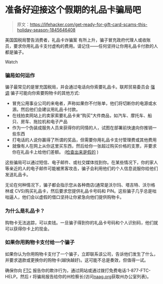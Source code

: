 # 准备好迎接这个假期的礼品卡骗局吧

> 原文：<https://lifehacker.com/get-ready-for-gift-card-scams-this-holiday-season-1845646408>

美国国税局警告消费者，礼品卡诈骗案 有所上升，骗子冒充政府代理人或收账员，要求你用礼品卡支付虚构的费用。请记住——任何坚持让你用礼品卡付款的人都是骗子。

Watch

### **骗局如何运作**

骗子最常见的是冒充国税局，并会通过电话向你索要礼品卡。联邦贸易委员会 [强调](https://www.consumer.ftc.gov/articles/paying-scammers-gift-cards) 骗子可能向你索要购物卡的其他方式:

*   冒充公用事业公司的来电者，声称如果你不付账单，他们将切断你的电源或水源。然后他们会建议用礼品卡付款。
*   在线拍卖网站上的卖家索要礼品卡来“购买”大件商品，如汽车、摩托车、船只、房车、拖拉机和电子产品
*   作为一个伪装成服务人员来获得你的同情的人，试图在部署前快速向你推销一些东西
*   打电话的人说你赢得了所谓的奖品，但需要你用礼品卡支付管理费或其他费用
*   就像有人在网上从你这里买东西，然后给你一张超过购买价格的支票，并要求你在礼品卡上给他们差额。 [(检查出来是假的](https://www.consumer.ftc.gov/articles/0159-fake-checks) )

这些骗局可以通过短信、电子邮件、或社交媒体找到你。在某些情况下，你的家人等亲近的人的电子邮件可能被黑客攻击，骗子会利用他们的个人信息说服你给他们发送礼品卡。

无论在何种情况下，骗子都会指示您从各种商店(通常是沃尔玛、塔吉特、沃尔格林或 CVS)购买礼品卡，然后要求您提供礼品卡号码和 PIN。这些骗子几乎总是咄咄逼人，他们会以虚假的借口坚持让你紧急向他们提供购物卡。

### 为什么是礼品卡？

购物卡无法追踪，可以卖钱。一旦骗子得到你的礼品卡号码和个人识别码，他们就可以获得你卡上的现金。

### 如果你用购物卡支付给一个骗子

如果你认为你用购物卡支付了一个骗子，立即联系该公司，告诉他们发生了什么，并要求退款或更换你的购物卡(越快越好)。这可能不总是奏效，但值得一试。

确保你向 [FTC](https://reportfraud.ftc.gov/#/) 报告你的欺诈行为，通过网站或通过拨打免费电话:1-877-FTC-HELP。然后 r 将骗局报告给你的州检察长(访问[naag.org](http://www.naag.org/)获取州办公室列表)。